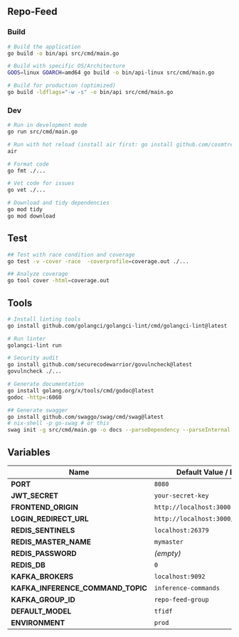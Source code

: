 ## Repo-Feed

### Build

```bash
# Build the application
go build -o bin/api src/cmd/main.go

# Build with specific OS/Architecture
GOOS=linux GOARCH=amd64 go build -o bin/api-linux src/cmd/main.go

# Build for production (optimized)
go build -ldflags="-w -s" -o bin/api src/cmd/main.go
```

### Dev

```bash
# Run in development mode
go run src/cmd/main.go

# Run with hot reload (install air first: go install github.com/cosmtrek/air@latest)
air

# Format code
go fmt ./...

# Vet code for issues
go vet ./...

# Download and tidy dependencies
go mod tidy
go mod download
```

## Test

```bash
## Test with race condition and coverage
go test -v -cover -race  -coverprofile=coverage.out ./...

## Analyze coverage
go tool cover -html=coverage.out
```

## Tools

```bash
# Install linting tools
go install github.com/golangci/golangci-lint/cmd/golangci-lint@latest

# Run linter
golangci-lint run

# Security audit
go install github.com/securecodewarrior/govulncheck@latest
govulncheck ./...

# Generate documentation
go install golang.org/x/tools/cmd/godoc@latest
godoc -http=:6060

## Generate swagger
go install github.com/swaggo/swag/cmd/swag@latest
# nix-shell -p go-swag # or this
swag init -g src/cmd/main.go -o docs --parseDependency --parseInternal
```

## Variables

| Name                           | Default Value / Example               |
| ------------------------------ | ------------------------------------- |
| **PORT**                       | `8080`                                |
| **JWT_SECRET**                 | `your-secret-key`                     |
| **FRONTEND_ORIGIN**            | `http://localhost:3000`               |
| **LOGIN_REDIRECT_URL**         | `http://localhost:3000/auth/callback` |
| **REDIS_SENTINELS**            | `localhost:26379`                     |
| **REDIS_MASTER_NAME**          | `mymaster`                            |
| **REDIS_PASSWORD**             | *(empty)*                             |
| **REDIS_DB**                   | `0`                                   |
| **KAFKA_BROKERS**              | `localhost:9092`                      |
| **KAFKA_INFERENCE_COMMAND_TOPIC** | `inference-commands`               |
| **KAFKA_GROUP_ID**             | `repo-feed-group`                     |
| **DEFAULT_MODEL**              | `tfidf`                               |
| **ENVIRONMENT**                | `prod`                                |
